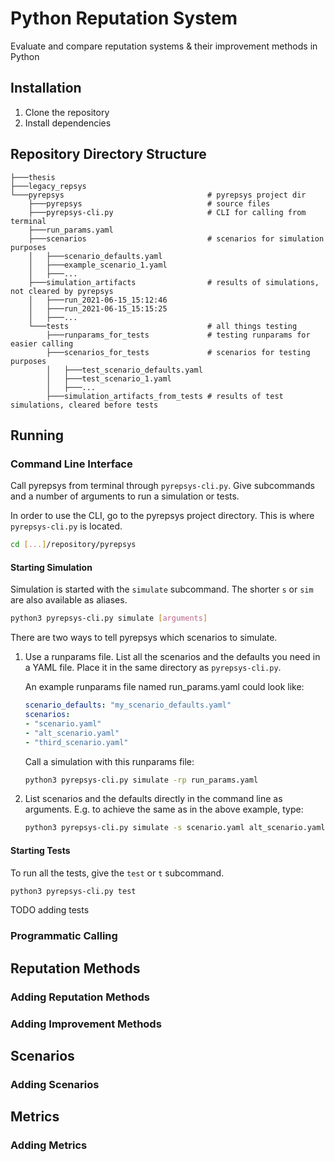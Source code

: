 # Python Reputation System

Evaluate and compare reputation systems & their improvement methods in Python

## Installation

1. Clone the repository
2. Install dependencies

## Repository Directory Structure
```
├───thesis
├───legacy_repsys
└───pyrepsys                                # pyrepsys project dir
    ├───pyrepsys                            # source files
    ├───pyrepsys-cli.py                     # CLI for calling from terminal
    ├───run_params.yaml
    ├───scenarios                           # scenarios for simulation purposes
    │   ├───scenario_defaults.yaml
    │   ├───example_scenario_1.yaml
    │   ├───...
    ├───simulation_artifacts                # results of simulations, not cleared by pyrepsys
    │   ├───run_2021-06-15_15:12:46
    │   ├───run_2021-06-15_15:15:25
    │   ├───...
    └───tests                               # all things testing
        ├───runparams_for_tests             # testing runparams for easier calling
        ├───scenarios_for_tests             # scenarios for testing purposes
        │   ├───test_scenario_defaults.yaml
        │   ├───test_scenario_1.yaml
        │   ├───...
        ├───simulation_artifacts_from_tests # results of test simulations, cleared before tests
```

## Running

### Command Line Interface

Call pyrepsys from terminal through `pyrepsys-cli.py`. Give subcommands and a number of arguments to run a simulation or tests.

In order to use the CLI, go to the pyrepsys project directory. This is  where `pyrepsys-cli.py` is located.

```bash
cd [...]/repository/pyrepsys
```
#### Starting Simulation
Simulation is started with the `simulate` subcommand. The shorter `s` or `sim` are also available as aliases.

```bash
python3 pyrepsys-cli.py simulate [arguments]
```

There are two ways to tell pyrepsys which scenarios to simulate.

1. Use a runparams file. List all the scenarios and the defaults you need in a YAML file. Place it in the same directory as `pyrepsys-cli.py`. 

    An example runparams file named run_params.yaml could look like:
    
    ```yaml
    scenario_defaults: "my_scenario_defaults.yaml"
    scenarios:
    - "scenario.yaml"
    - "alt_scenario.yaml"
    - "third_scenario.yaml"
    ```
    
    Call a simulation with this runparams file:
    
    ```bash
    python3 pyrepsys-cli.py simulate -rp run_params.yaml
    ```
2. List scenarios and the defaults directly in the command line as arguments. E.g. to achieve the same as in the above example, type:

    ```bash
    python3 pyrepsys-cli.py simulate -s scenario.yaml alt_scenario.yaml third_scenario.yaml -d my_scenario_defaults.yaml
    ```

#### Starting Tests
To run all the tests, give the `test` or `t` subcommand.

```bash
python3 pyrepsys-cli.py test
```

TODO adding tests

### Programmatic Calling

## Reputation Methods
### Adding Reputation Methods
### Adding Improvement Methods

## Scenarios
### Adding Scenarios

## Metrics
### Adding Metrics
